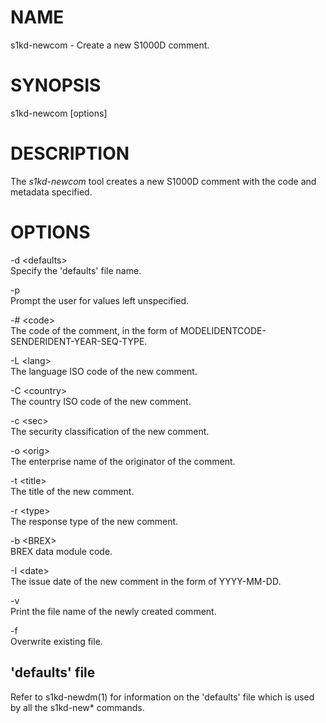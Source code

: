 NAME
====

s1kd-newcom - Create a new S1000D comment.

SYNOPSIS
========

s1kd-newcom \[options\]

DESCRIPTION
===========

The *s1kd-newcom* tool creates a new S1000D comment with the code and metadata specified.

OPTIONS
=======

-d &lt;defaults&gt;  
Specify the 'defaults' file name.

-p  
Prompt the user for values left unspecified.

-\# &lt;code&gt;  
The code of the comment, in the form of MODELIDENTCODE-SENDERIDENT-YEAR-SEQ-TYPE.

-L &lt;lang&gt;  
The language ISO code of the new comment.

-C &lt;country&gt;  
The country ISO code of the new comment.

-c &lt;sec&gt;  
The security classification of the new comment.

-o &lt;orig&gt;  
The enterprise name of the originator of the comment.

-t &lt;title&gt;  
The title of the new comment.

-r &lt;type&gt;  
The response type of the new comment.

-b &lt;BREX&gt;  
BREX data module code.

-I &lt;date&gt;  
The issue date of the new comment in the form of YYYY-MM-DD.

-v  
Print the file name of the newly created comment.

-f  
Overwrite existing file.

'defaults' file
---------------

Refer to s1kd-newdm(1) for information on the 'defaults' file which is used by all the s1kd-new\* commands.
